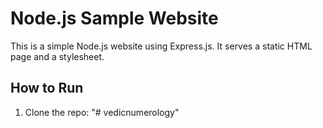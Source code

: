 # Node.js Sample Website

This is a simple Node.js website using Express.js. It serves a static HTML page and a stylesheet.

## How to Run

1. Clone the repo:
"# vedicnumerology" 
